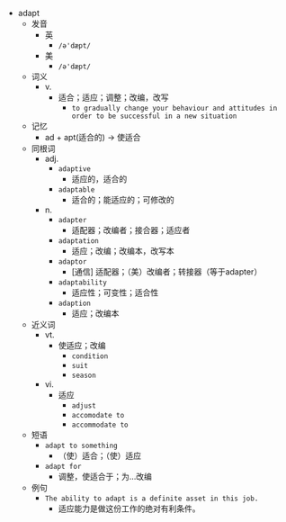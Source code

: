 - adapt
  - 发音
    - 英
      - `/ə'dæpt/`
    - 美
      - `/ə'dæpt/`
  - 词义
    - v.
      - 适合；适应；调整；改编，改写
        - `to gradually change your behaviour and attitudes in order to be successful in a new situation`
  - 记忆
    - ad + apt(适合的) → 使适合
  - 同根词
    - adj.
      - `adaptive`
        - 适应的，适合的
      - `adaptable`
        - 适合的；能适应的；可修改的
    - n.
      - `adapter`
        - 适配器；改编者；接合器；适应者
      - `adaptation`
        - 适应；改编；改编本，改写本
      - `adaptor`
        - [通信] 适配器；（美）改编者；转接器（等于adapter）
      - `adaptability`
        - 适应性；可变性；适合性
      - `adaption`
        - 适应；改编本
  - 近义词
    - vt.
      - 使适应；改编
        - `condition`
        - `suit`
        - `season`
    - vi.
      - 适应
        - `adjust`
        - `accomodate to`
        - `accommodate to`
  - 短语
    - `adapt to something`
      - （使）适合；（使）适应 
    - `adapt for`
      - 调整，使适合于；为…改编 
  - 例句
    - `The ability to adapt is a definite asset in this job.`
      - 适应能力是做这份工作的绝对有利条件。

